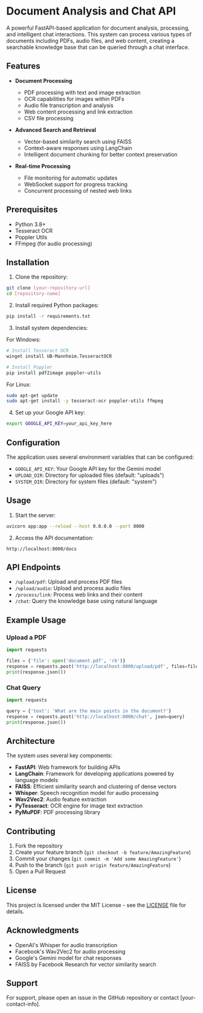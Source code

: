 # Document Analysis and Chat API

A powerful FastAPI-based application for document analysis, processing, and intelligent chat interactions. This system can process various types of documents including PDFs, audio files, and web content, creating a searchable knowledge base that can be queried through a chat interface.

## Features

- **Document Processing**
  - PDF processing with text and image extraction
  - OCR capabilities for images within PDFs
  - Audio file transcription and analysis
  - Web content processing and link extraction
  - CSV file processing

- **Advanced Search and Retrieval**
  - Vector-based similarity search using FAISS
  - Context-aware responses using LangChain
  - Intelligent document chunking for better context preservation

- **Real-time Processing**
  - File monitoring for automatic updates
  - WebSocket support for progress tracking
  - Concurrent processing of nested web links

## Prerequisites

- Python 3.8+
- Tesseract OCR
- Poppler Utils
- FFmpeg (for audio processing)

## Installation

1. Clone the repository:
```bash
git clone [your-repository-url]
cd [repository-name]
```

2. Install required Python packages:
```bash
pip install -r requirements.txt
```

3. Install system dependencies:

For Windows:
```bash
# Install Tesseract OCR
winget install UB-Mannheim.TesseractOCR

# Install Poppler
pip install pdf2image poppler-utils
```

For Linux:
```bash
sudo apt-get update
sudo apt-get install -y tesseract-ocr poppler-utils ffmpeg
```

4. Set up your Google API key:
```bash
export GOOGLE_API_KEY=your_api_key_here
```

## Configuration

The application uses several environment variables that can be configured:

- `GOOGLE_API_KEY`: Your Google API key for the Gemini model
- `UPLOAD_DIR`: Directory for uploaded files (default: "uploads")
- `SYSTEM_DIR`: Directory for system files (default: "system")

## Usage

1. Start the server:
```bash
uvicorn app:app --reload --host 0.0.0.0 --port 8000
```

2. Access the API documentation:
```
http://localhost:8000/docs
```

## API Endpoints

- `/upload/pdf`: Upload and process PDF files
- `/upload/audio`: Upload and process audio files
- `/process/link`: Process web links and their content
- `/chat`: Query the knowledge base using natural language

## Example Usage

### Upload a PDF
```python
import requests

files = {'file': open('document.pdf', 'rb')}
response = requests.post('http://localhost:8000/upload/pdf', files=files)
print(response.json())
```

### Chat Query
```python
import requests

query = {'text': 'What are the main points in the document?'}
response = requests.post('http://localhost:8000/chat', json=query)
print(response.json())
```

## Architecture

The system uses several key components:

- **FastAPI**: Web framework for building APIs
- **LangChain**: Framework for developing applications powered by language models
- **FAISS**: Efficient similarity search and clustering of dense vectors
- **Whisper**: Speech recognition model for audio processing
- **Wav2Vec2**: Audio feature extraction
- **PyTesseract**: OCR engine for image text extraction
- **PyMuPDF**: PDF processing library

## Contributing

1. Fork the repository
2. Create your feature branch (`git checkout -b feature/AmazingFeature`)
3. Commit your changes (`git commit -m 'Add some AmazingFeature'`)
4. Push to the branch (`git push origin feature/AmazingFeature`)
5. Open a Pull Request

## License

This project is licensed under the MIT License - see the [LICENSE](LICENSE) file for details.

## Acknowledgments

- OpenAI's Whisper for audio transcription
- Facebook's Wav2Vec2 for audio processing
- Google's Gemini model for chat responses
- FAISS by Facebook Research for vector similarity search

## Support

For support, please open an issue in the GitHub repository or contact [your-contact-info].
